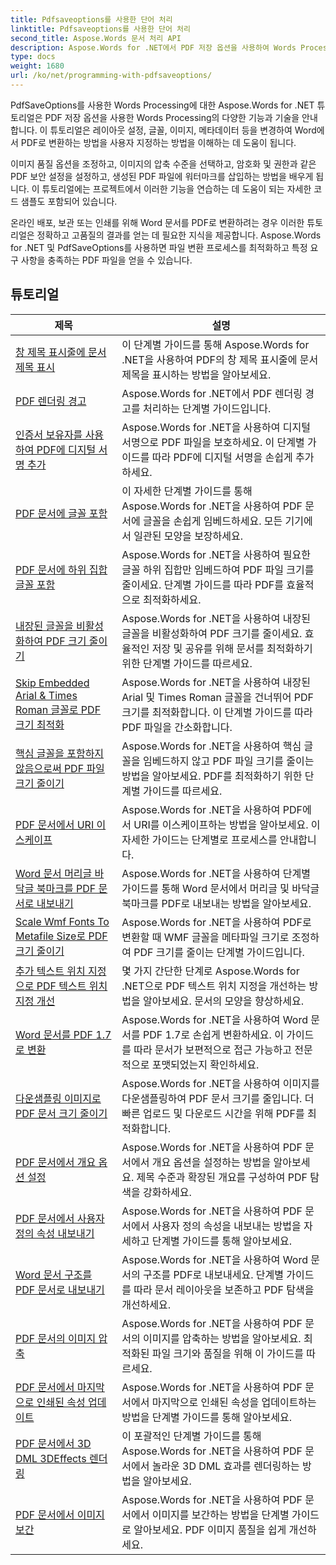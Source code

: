 ```yaml
---
title: Pdfsaveoptions를 사용한 단어 처리
linktitle: Pdfsaveoptions를 사용한 단어 처리
second_title: Aspose.Words 문서 처리 API
description: Aspose.Words for .NET에서 PDF 저장 옵션을 사용하여 Words Processing을 탐색하세요. 단계별 튜토리얼과 샘플 코드를 통해 고급 기능을 사용하여 Word 문서를 PDF로 생성하는 방법을 알아보세요.
type: docs
weight: 1680
url: /ko/net/programming-with-pdfsaveoptions/
---
```

PdfSaveOptions를 사용한 Words Processing에 대한 Aspose.Words for .NET 튜토리얼은 PDF 저장 옵션을 사용한 Words Processing의 다양한 기능과 기술을 안내합니다. 이 튜토리얼은 레이아웃 설정, 글꼴, 이미지, 메타데이터 등을 변경하여 Word에서 PDF로 변환하는 방법을 사용자 지정하는 방법을 이해하는 데 도움이 됩니다.

이미지 품질 옵션을 조정하고, 이미지의 압축 수준을 선택하고, 암호화 및 권한과 같은 PDF 보안 설정을 설정하고, 생성된 PDF 파일에 워터마크를 삽입하는 방법을 배우게 됩니다. 이 튜토리얼에는 프로젝트에서 이러한 기능을 연습하는 데 도움이 되는 자세한 코드 샘플도 포함되어 있습니다.

온라인 배포, 보관 또는 인쇄를 위해 Word 문서를 PDF로 변환하려는 경우 이러한 튜토리얼은 정확하고 고품질의 결과를 얻는 데 필요한 지식을 제공합니다. Aspose.Words for .NET 및 PdfSaveOptions를 사용하면 파일 변환 프로세스를 최적화하고 특정 요구 사항을 충족하는 PDF 파일을 얻을 수 있습니다.

 ## 튜토리얼
| 제목 | 설명 |
| --- | --- |
| [창 제목 표시줄에 문서 제목 표시](./display-doc-title-in-window-titlebar/) | 이 단계별 가이드를 통해 Aspose.Words for .NET을 사용하여 PDF의 창 제목 표시줄에 문서 제목을 표시하는 방법을 알아보세요. |
| [PDF 렌더링 경고](./pdf-render-warnings/) | Aspose.Words for .NET에서 PDF 렌더링 경고를 처리하는 단계별 가이드입니다. |
| [인증서 보유자를 사용하여 PDF에 디지털 서명 추가](./digitally-signed-pdf-using-certificate-holder/) | Aspose.Words for .NET을 사용하여 디지털 서명으로 PDF 파일을 보호하세요. 이 단계별 가이드를 따라 PDF에 디지털 서명을 손쉽게 추가하세요. |
| [PDF 문서에 글꼴 포함](./embedded-all-fonts/) | 이 자세한 단계별 가이드를 통해 Aspose.Words for .NET을 사용하여 PDF 문서에 글꼴을 손쉽게 임베드하세요. 모든 기기에서 일관된 모양을 보장하세요. |
| [PDF 문서에 하위 집합 글꼴 포함](./embedded-subset-fonts/) | Aspose.Words for .NET을 사용하여 필요한 글꼴 하위 집합만 임베드하여 PDF 파일 크기를 줄이세요. 단계별 가이드를 따라 PDF를 효율적으로 최적화하세요. |
| [내장된 글꼴을 비활성화하여 PDF 크기 줄이기](./disable-embed-windows-fonts/) | Aspose.Words for .NET을 사용하여 내장된 글꼴을 비활성화하여 PDF 크기를 줄이세요. 효율적인 저장 및 공유를 위해 문서를 최적화하기 위한 단계별 가이드를 따르세요. |
| [Skip Embedded Arial & Times Roman 글꼴로 PDF 크기 최적화](./skip-embedded-arial-and-times-roman-fonts/) | Aspose.Words for .NET을 사용하여 내장된 Arial 및 Times Roman 글꼴을 건너뛰어 PDF 크기를 최적화합니다. 이 단계별 가이드를 따라 PDF 파일을 간소화합니다. |
| [핵심 글꼴을 포함하지 않음으로써 PDF 파일 크기 줄이기](./avoid-embedding-core-fonts/) | Aspose.Words for .NET을 사용하여 핵심 글꼴을 임베드하지 않고 PDF 파일 크기를 줄이는 방법을 알아보세요. PDF를 최적화하기 위한 단계별 가이드를 따르세요. |
| [PDF 문서에서 URI 이스케이프](./escape-uri/) | Aspose.Words for .NET을 사용하여 PDF에서 URI를 이스케이프하는 방법을 알아보세요. 이 자세한 가이드는 단계별로 프로세스를 안내합니다. |
| [Word 문서 머리글 바닥글 북마크를 PDF 문서로 내보내기](./export-header-footer-bookmarks/) | Aspose.Words for .NET을 사용하여 단계별 가이드를 통해 Word 문서에서 머리글 및 바닥글 북마크를 PDF로 내보내는 방법을 알아보세요. |
| [Scale Wmf Fonts To Metafile Size로 PDF 크기 줄이기](./scale-wmf-fonts-to-metafile-size/) | Aspose.Words for .NET을 사용하여 PDF로 변환할 때 WMF 글꼴을 메타파일 크기로 조정하여 PDF 크기를 줄이는 단계별 가이드입니다. |
| [추가 텍스트 위치 지정으로 PDF 텍스트 위치 지정 개선](./additional-text-positioning/) | 몇 가지 간단한 단계로 Aspose.Words for .NET으로 PDF 텍스트 위치 지정을 개선하는 방법을 알아보세요. 문서의 모양을 향상하세요. |
| [Word 문서를 PDF 1.7로 변환](./conversion-to-pdf-17/) | Aspose.Words for .NET을 사용하여 Word 문서를 PDF 1.7로 손쉽게 변환하세요. 이 가이드를 따라 문서가 보편적으로 접근 가능하고 전문적으로 포맷되었는지 확인하세요. |
| [다운샘플링 이미지로 PDF 문서 크기 줄이기](./downsampling-images/) | Aspose.Words for .NET을 사용하여 이미지를 다운샘플링하여 PDF 문서 크기를 줄입니다. 더 빠른 업로드 및 다운로드 시간을 위해 PDF를 최적화합니다. |
| [PDF 문서에서 개요 옵션 설정](./set-outline-options/) | Aspose.Words for .NET을 사용하여 PDF 문서에서 개요 옵션을 설정하는 방법을 알아보세요. 제목 수준과 확장된 개요를 구성하여 PDF 탐색을 강화하세요. |
| [PDF 문서에서 사용자 정의 속성 내보내기](./custom-properties-export/) | Aspose.Words for .NET을 사용하여 PDF 문서에서 사용자 정의 속성을 내보내는 방법을 자세하고 단계별 가이드를 통해 알아보세요. |
| [Word 문서 구조를 PDF 문서로 내보내기](./export-document-structure/) | Aspose.Words for .NET을 사용하여 Word 문서의 구조를 PDF로 내보내세요. 단계별 가이드를 따라 문서 레이아웃을 보존하고 PDF 탐색을 개선하세요. |
| [PDF 문서의 이미지 압축](./image-compression/) | Aspose.Words for .NET을 사용하여 PDF 문서의 이미지를 압축하는 방법을 알아보세요. 최적화된 파일 크기와 품질을 위해 이 가이드를 따르세요. |
| [PDF 문서에서 마지막으로 인쇄된 속성 업데이트](./update-last-printed-property/) | Aspose.Words for .NET을 사용하여 PDF 문서에서 마지막으로 인쇄된 속성을 업데이트하는 방법을 단계별 가이드를 통해 알아보세요. |
| [PDF 문서에서 3D DML 3DEffects 렌더링](./dml-3deffects-rendering/) | 이 포괄적인 단계별 가이드를 통해 Aspose.Words for .NET을 사용하여 PDF 문서에서 놀라운 3D DML 효과를 렌더링하는 방법을 알아보세요. |
| [PDF 문서에서 이미지 보간](./interpolate-images/) | Aspose.Words for .NET을 사용하여 PDF 문서에서 이미지를 보간하는 방법을 단계별 가이드로 알아보세요. PDF 이미지 품질을 쉽게 개선하세요. |